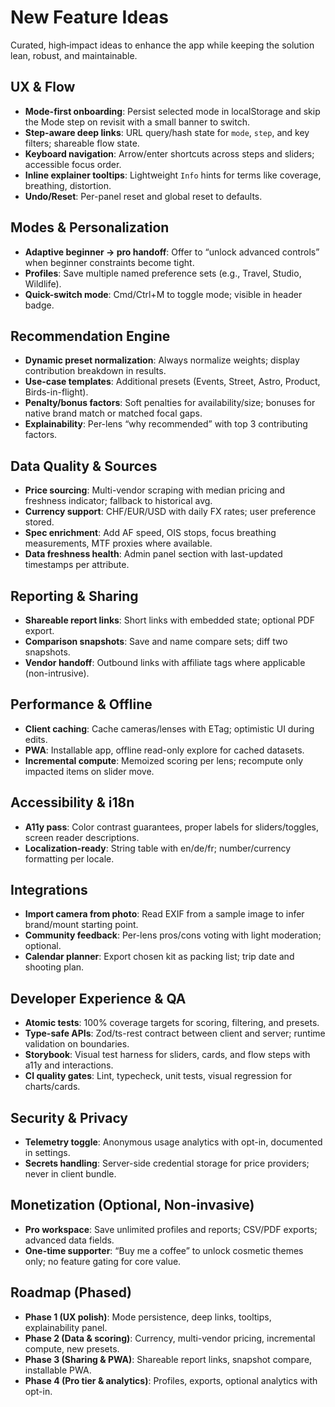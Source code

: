 # New Feature Ideas

Curated, high‑impact ideas to enhance the app while keeping the solution lean, robust, and maintainable.

## UX & Flow

- **Mode-first onboarding**: Persist selected mode in localStorage and skip the Mode step on revisit with a small banner to switch.
- **Step-aware deep links**: URL query/hash state for `mode`, `step`, and key filters; shareable flow state.
- **Keyboard navigation**: Arrow/enter shortcuts across steps and sliders; accessible focus order.
- **Inline explainer tooltips**: Lightweight `Info` hints for terms like coverage, breathing, distortion.
- **Undo/Reset**: Per-panel reset and global reset to defaults.

## Modes & Personalization

- **Adaptive beginner → pro handoff**: Offer to “unlock advanced controls” when beginner constraints become tight.
- **Profiles**: Save multiple named preference sets (e.g., Travel, Studio, Wildlife).
- **Quick-switch mode**: Cmd/Ctrl+M to toggle mode; visible in header badge.

## Recommendation Engine

- **Dynamic preset normalization**: Always normalize weights; display contribution breakdown in results.
- **Use-case templates**: Additional presets (Events, Street, Astro, Product, Birds-in-flight).
- **Penalty/bonus factors**: Soft penalties for availability/size; bonuses for native brand match or matched focal gaps.
- **Explainability**: Per-lens “why recommended” with top 3 contributing factors.

## Data Quality & Sources

- **Price sourcing**: Multi-vendor scraping with median pricing and freshness indicator; fallback to historical avg.
- **Currency support**: CHF/EUR/USD with daily FX rates; user preference stored.
- **Spec enrichment**: Add AF speed, OIS stops, focus breathing measurements, MTF proxies where available.
- **Data freshness health**: Admin panel section with last-updated timestamps per attribute.

## Reporting & Sharing

- **Shareable report links**: Short links with embedded state; optional PDF export.
- **Comparison snapshots**: Save and name compare sets; diff two snapshots.
- **Vendor handoff**: Outbound links with affiliate tags where applicable (non-intrusive).

## Performance & Offline

- **Client caching**: Cache cameras/lenses with ETag; optimistic UI during edits.
- **PWA**: Installable app, offline read-only explore for cached datasets.
- **Incremental compute**: Memoized scoring per lens; recompute only impacted items on slider move.

## Accessibility & i18n

- **A11y pass**: Color contrast guarantees, proper labels for sliders/toggles, screen reader descriptions.
- **Localization-ready**: String table with en/de/fr; number/currency formatting per locale.

## Integrations

- **Import camera from photo**: Read EXIF from a sample image to infer brand/mount starting point.
- **Community feedback**: Per-lens pros/cons voting with light moderation; optional.
- **Calendar planner**: Export chosen kit as packing list; trip date and shooting plan.

## Developer Experience & QA

- **Atomic tests**: 100% coverage targets for scoring, filtering, and presets.
- **Type-safe APIs**: Zod/ts-rest contract between client and server; runtime validation on boundaries.
- **Storybook**: Visual test harness for sliders, cards, and flow steps with a11y and interactions.
- **CI quality gates**: Lint, typecheck, unit tests, visual regression for charts/cards.

## Security & Privacy

- **Telemetry toggle**: Anonymous usage analytics with opt-in, documented in settings.
- **Secrets handling**: Server-side credential storage for price providers; never in client bundle.

## Monetization (Optional, Non-invasive)

- **Pro workspace**: Save unlimited profiles and reports; CSV/PDF exports; advanced data fields.
- **One-time supporter**: “Buy me a coffee” to unlock cosmetic themes only; no feature gating for core value.

## Roadmap (Phased)

- **Phase 1 (UX polish)**: Mode persistence, deep links, tooltips, explainability panel.
- **Phase 2 (Data & scoring)**: Currency, multi-vendor pricing, incremental compute, new presets.
- **Phase 3 (Sharing & PWA)**: Shareable report links, snapshot compare, installable PWA.
- **Phase 4 (Pro tier & analytics)**: Profiles, exports, optional analytics with opt-in.
